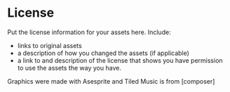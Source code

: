 # License

Put the license information for your assets here. Include:
- links to original assets
- a description of how you changed the assets (if applicable)
- a link to and description of the license that shows you have permission to use the assets the way you have.

Graphics were made with Asesprite and Tiled
Music is from [composer]
